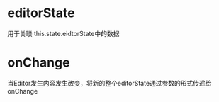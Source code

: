 editorState
===========
用于关联 this.state.eidtorState中的数据

onChange
========
当Editor发生内容发生改变，将新的整个editorState通过参数的形式传递给onChange

